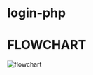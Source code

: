 # login-php

# FLOWCHART

![flowchart](https://user-images.githubusercontent.com/69317200/160225167-e178da02-2e47-4202-8f3b-4f3ae8a738dd.png)
